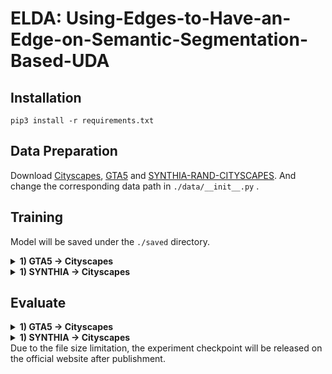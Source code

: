 # ELDA: Using-Edges-to-Have-an-Edge-on-Semantic-Segmentation-Based-UDA

## Installation
```
pip3 install -r requirements.txt
```
## Data Preparation 
Download [Cityscapes](https://www.cityscapes-dataset.com/), [GTA5](https://download.visinf.tu-darmstadt.de/data/from_games/) and [SYNTHIA-RAND-CITYSCAPES](http://synthia-dataset.net/downloads/).
And change the corresponding data path in ```./data/__init__.py``` .

## Training
Model will be saved under the ```./saved``` directory.
<details>
  <summary>
    <b>1) GTA5 -> Cityscapes</b>
  </summary>

    python3 trainUDA_gta.py --config ./configs/configUDA_gta2city_edge.json --name ELDA_gta

</details>

<details>
  <summary>
    <b>1) SYNTHIA -> Cityscapes</b>
  </summary>
      
    python3 trainUDA_synthia.py --config ./configs/configUDA_syn2city_edge.json --name ELDA_synthia
 
</details>

## Evaluate

<details>
  <summary>
    <b>1) GTA5 -> Cityscapes</b>
  </summary>

    python3 evaluateUDA.py --full-resolution -m deeplabv2_gta --model-path ./checkpoint/gta5_edge_exp/checkpoint.pth
  <p>
    Change [--model-path] to the corresponding checkpoint path.
  </p>

</details>

<details>
  <summary>
    <b>1) SYNTHIA -> Cityscapes</b>
  </summary>
      
    python3 evaluateUDA.py --full-resolution -m deeplabv2_synthia --model-path ./saved/synthia_egde_exp/checkpoint.pth
  <p>
    Change [--model-path] to the corresponding checkpoint path.
  </p>
</details>
Due to the file size limitation, the experiment checkpoint will be released on the official website after publishment.